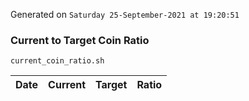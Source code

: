Generated on `Saturday 25-September-2021 at 19:20:51`

### Current to Target Coin Ratio
`current_coin_ratio.sh`

Date|Current|Target|Ratio
---|---|---|---
